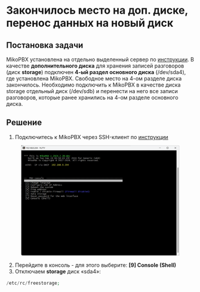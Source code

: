 # Закончилось место на доп. диске, перенос данных на новый диск

## Постановка задачи <a href="#postanovka_zadachi" id="postanovka_zadachi"></a>

MikoPBX установлена на отдельно выделенный сервер по [инструкции](https://wiki.mikopbx.ru/setup#live_cd). В качестве **дополнительного диска** для хранения записей разговоров (диск **storage**) подключен **4-ый раздел основного диска** (/dev/sda4), где установлена MikoPBX. Свободное место на 4-ом разделе диска закончилось. Необходимо подключить к MikoPBX в качестве диска storage отдельный диск (/dev/sdb) и перенести на него все записи разговоров, которые ранее хранились на 4-ом разделе основного диска.

## Решение <a href="#reshenie" id="reshenie"></a>

1. Подключитесь к MikoPBX через SSH-клиент по [инструкции](../troubleshooting/podklyuchenie-k-ats-s-pomoshyu-ssh/connecting-to-a-pbx-using-an-ssh-client.md)

<figure><img src="../../.gitbook/assets/sshConnection (1).png" alt=""><figcaption></figcaption></figure>

2. Перейдите в консоль - для этого выберите: **\[9] Console (Shell)**
3. Отключаем **storage** диск «sda4»:

```php
/etc/rc/freestorage;
```
